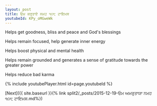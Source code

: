 ```yaml
---
layout: post
title: ਓਮ ਕਰੁਤਾਏ ਨਮਹ ੧੦੮ ਟਾਇਮਸ
youtubeId: KPy_oMGweWk
---
```

 
 
Helps get goodness, bliss and peace and God's blessings
 
Helps remain focused, help generate inner energy 
 
Helps boost physical and mental health 
 
Helps remain grounded and generates a sense of gratitude towards the greater power 
 
Helps reduce bad karma
 
 
 
 


{% include youtubePlayer.html id=page.youtubeId %}
 
[Next]({{ site.baseurl }}{% link  split2/_posts/2015-12-19-ਓਮ ਅਮਰੁਤਾਯਾ ਨਮਹ ੧੦੮ ਟਾਇਮਸ.md%})
 
